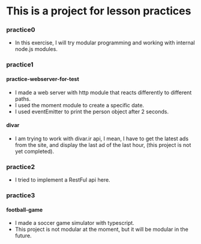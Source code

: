 # This is a project for lesson practices

### practice0
* In this exercise, I will try modular programming and working with internal node.js modules.

### practice1
#### practice-webserver-for-test
* I made a web server with http module that reacts differently to different paths.
* I used the moment module to create a specific date.
* I used eventEmitter to print the person object after 2 seconds.
#### divar
* I am trying to work with divar.ir api, I mean, I have to get the latest ads from the site, and display the last ad of the last hour, (this project is not yet completed).

### practice2
* I tried to implement a RestFul api here.

###  practice3
#### football-game
* I made a soccer game simulator with typescript.
* This project is not modular at the moment, but it will be modular in the future.
